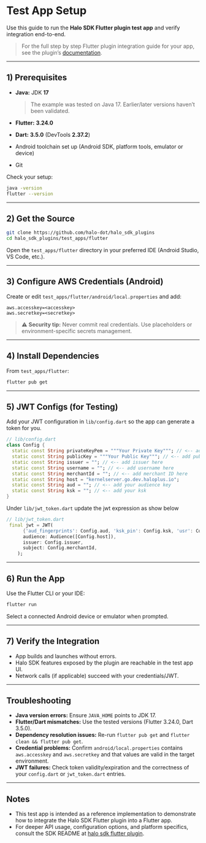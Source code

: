 # Test App Setup

Use this guide to run the **Halo SDK Flutter plugin test app** and verify integration end-to-end.

> For the full step by step Flutter plugin integration guide for your app, see the plugin’s 
<a href="https://pub.dev/packages/halo_sdk_flutter_plugin" target="_blank">documentation</a>.

---

## 1) Prerequisites

* **Java:** JDK **17**

  > The example was tested on Java 17. Earlier/later versions haven’t been validated.
* **Flutter:** **3.24.0**
* **Dart:** **3.5.0** (DevTools **2.37.2**)
* Android toolchain set up (Android SDK, platform tools, emulator or device)
* Git

Check your setup:

```bash
java -version
flutter --version
```

---

## 2) Get the Source

```bash
git clone https://github.com/halo-dot/halo_sdk_plugins
cd halo_sdk_plugins/test_apps/flutter
```

Open the `test_apps/flutter` directory in your preferred IDE (Android Studio, VS Code, etc.).

---

## 3) Configure AWS Credentials (Android)

Create or edit `test_apps/flutter/android/local.properties` and add:

```properties
aws.accesskey=<accesskey>
aws.secretkey=<secretkey>
```

> ⚠️ **Security tip:** Never commit real credentials. Use placeholders or environment-specific secrets management.

---

## 4) Install Dependencies

From `test_apps/flutter`:

```bash
flutter pub get
```

---

## 5) JWT Configs (for Testing)

Add your JWT configuration in `lib/config.dart` so the app can generate a token for you.
```dart
// lib/config.dart
class Config {
  static const String privateKeyPem = """Your Private Key"""; // <-- add private key here (Don't commit your private key)
  static const String publicKey = """Your Public Key"""; // <-- add public key here
  static const String issuer = ""; // <-- add issuer here
  static const String username = ""; // <-- add username here
  static const String merchantId = ""; // <-- add merchant ID here
  static const String host = "kernelserver.go.dev.haloplus.io";
  static const String aud = ""; // <-- add your audience key
  static const String ksk = ""; // <-- add your ksk
}
```

Under `lib/jwt_token.dart` update the jwt expression as show below

```dart
// lib/jwt_token.dart
 final jwt = JWT(
      {'aud_fingerprints': Config.aud, 'ksk_pin': Config.ksk, 'usr': Config.username},
      audience: Audience([Config.host]),
      issuer: Config.issuer,
      subject: Config.merchantId,
    );
```

---

## 6) Run the App

Use the Flutter CLI or your IDE:

```bash
flutter run
```

Select a connected Android device or emulator when prompted.

---

## 7) Verify the Integration

* App builds and launches without errors.
* Halo SDK features exposed by the plugin are reachable in the test app UI.
* Network calls (if applicable) succeed with your credentials/JWT.

---

## Troubleshooting

* **Java version errors:** Ensure `JAVA_HOME` points to JDK 17.
* **Flutter/Dart mismatches:** Use the tested versions (Flutter 3.24.0, Dart 3.5.0).
* **Dependency resolution issues:** Re-run `flutter pub get` and `flutter clean && flutter pub get`.
* **Credential problems:** Confirm `android/local.properties` contains `aws.accesskey` and `aws.secretkey` and that values are valid in the target environment.
* **JWT failures:** Check token validity/expiration and the correctness of your `config.dart` or `jwt_token.dart` entries.

---

## Notes

* This test app is intended as a reference implementation to demonstrate how to integrate the Halo SDK Flutter plugin into a Flutter app.
* For deeper API usage, configuration options, and platform specifics, consult the SDK README at <a href="https://pub.dev/packages/halo_sdk_flutter_plugin" target="_blank">halo sdk flutter plugin</a>.
